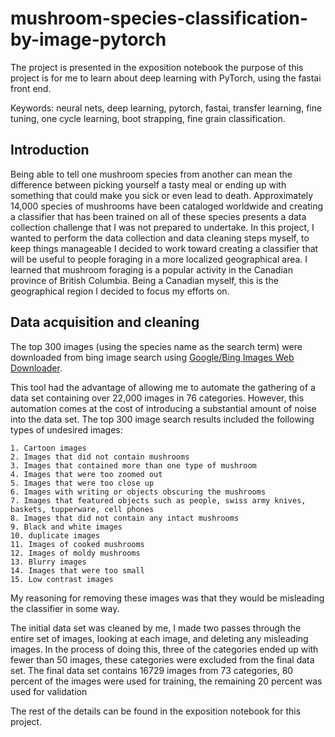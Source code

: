 # mushroom-species-classification-by-image-pytorch
The project is presented in the exposition notebook
the purpose of this project is for me to learn about deep learning with 
PyTorch, using the fastai front end. 

Keywords: neural nets, deep learning, pytorch, fastai, transfer learning, 
fine tuning, one cycle learning, boot strapping, fine grain classification. 

## Introduction 

Being able to tell one mushroom species from another can mean the difference 
between picking yourself a tasty meal or ending up with something that could 
make you sick or even lead to death. Approximately 14,000 species of mushrooms 
have been cataloged worldwide and creating a classifier that has been trained 
on all of these species presents a data collection challenge that I was not 
prepared to undertake. In this project, I wanted to perform the data collection 
and data cleaning steps myself, to keep things manageable I decided to work 
toward creating a classifier that will be useful to people foraging in a more 
localized geographical area. I learned that mushroom foraging is a popular 
activity in the Canadian province of British Columbia. Being a Canadian myself, 
this is the geographical region I decided to focus my efforts on.

## Data acquisition and cleaning

The top 300 images (using the species name as the search term) were downloaded from bing image search using [Google/Bing Images Web Downloader](https://github.com/ultralytics/google-images-download).

This tool had the advantage of allowing me to automate the gathering of a data set containing over 22,000 images in 76 categories. However, this automation comes at the cost of introducing a substantial amount of noise into the data set. The top 300 image search results included the following types of undesired images:

    1. Cartoon images
    2. Images that did not contain mushrooms
    3. Images that contained more than one type of mushroom
    4. Images that were too zoomed out
    5. Images that were too close up
    6. Images with writing or objects obscuring the mushrooms
    7. Images that featured objects such as people, swiss army knives, baskets, tupperware, cell phones
    8. Images that did not contain any intact mushrooms
    9. Black and white images
    10. duplicate images
    11. Images of cooked mushrooms
    12. Images of moldy mushrooms
    13. Blurry images 
    14. Images that were too small
    15. Low contrast images

My reasoning for removing these images was that they would be misleading the classifier in some way.

The initial data set was cleaned by me, I made two passes through the entire set of images, looking at each image, and deleting any misleading images. In the process of doing this, three of the categories ended up with fewer than 50 images, these categories were excluded from the final data set. The final data set contains 16729 images from 73 categories, 80 percent of the images were used for training, the remaining 20 percent was used for validation

The rest of the details can be found in the exposition notebook for this project. 


